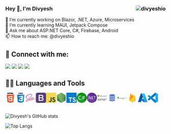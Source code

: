 ### Hey 👋, I'm Divyesh <img align="right" src="https://komarev.com/ghpvc/?username=divyeshio" alt="divyeshio" />

🔭 I’m currently working on Blazor, .NET, Azure, Microservices</br>
🌱 I’m currently learning MAUI, Jetpack Compose</br>
💬 Ask me about ASP.NET Core, C#, Firebase, Android</br>
📫 How to reach me: @divyeshio

## 🤝 Connect with me:

[![](https://vistr.dev/badge?repo=divyeshio.divyeshio&corners=square)](https://github.com/divyeshio/vistr.dev)
[![](https://img.shields.io/badge/-@divyeshio-%231DA1F2?style=flat-square&logo=twitter&logoColor=ffffff)](https://twitter.com/divyeshio)
[![](https://img.shields.io/badge/-@divyeshio-%23181717?style=flat-square&logo=github)](https://github.com/divyeshio)
[![](https://img.shields.io/badge/-Divyesh-blue?style=flat-square&logo=Linkedin&logoColor=white&link=https://www.linkedin.com/in/divyeshio/)](https://www.linkedin.com/in/divyeshio/)

## 👨‍💻 Languages and Tools

<img align="left" alt="HTML5" height="32" width="32" src="https://raw.githubusercontent.com/github/explore/80688e429a7d4ef2fca1e82350fe8e3517d3494d/topics/html/html.png" />
<img align="left" alt="CSS3" height="32" width="32" src="https://raw.githubusercontent.com/github/explore/80688e429a7d4ef2fca1e82350fe8e3517d3494d/topics/css/css.png" />
<img align="left" alt="Sass" height="32" width="32" src="https://raw.githubusercontent.com/github/explore/80688e429a7d4ef2fca1e82350fe8e3517d3494d/topics/sass/sass.png" />
<img align="left" alt="Bootstrap" height="32" width="32" src="https://raw.githubusercontent.com/github/explore/80688e429a7d4ef2fca1e82350fe8e3517d3494d/topics/bootstrap/bootstrap.png" />
<img align="left" alt="JS"height="32" width="32" src="https://raw.githubusercontent.com/github/explore/80688e429a7d4ef2fca1e82350fe8e3517d3494d/topics/javascript/javascript.png" />
<img align="left" alt="NodeJS"height="32" width="32" src="https://raw.githubusercontent.com/github/explore/80688e429a7d4ef2fca1e82350fe8e3517d3494d/topics/nodejs/nodejs.png" />
<img align="left" alt="Typescript"height="32" width="32" src="https://raw.githubusercontent.com/github/explore/80688e429a7d4ef2fca1e82350fe8e3517d3494d/topics/typescript/typescript.png" />
<img align="left" alt="csharp"height="32" width="32" src="https://raw.githubusercontent.com/github/explore/80688e429a7d4ef2fca1e82350fe8e3517d3494d/topics/csharp/csharp.png" />
<img align="left" alt="dotnet"height="32" width="32" src="https://raw.githubusercontent.com/github/explore/93d8a67084f94b2a444e510199a6e7622e5b09a3/topics/dotnet/dotnet.png" />
<img align="left" alt="aspnet"height="32" width="32" src="https://raw.githubusercontent.com/github/explore/80688e429a7d4ef2fca1e82350fe8e3517d3494d/topics/aspnet/aspnet.png" />
<img align="left" alt="SQL"height="32" width="32" src="https://raw.githubusercontent.com/github/explore/80688e429a7d4ef2fca1e82350fe8e3517d3494d/topics/sql/sql.png" />
<img align="left" alt="mongodb"height="32" width="32" src="https://raw.githubusercontent.com/github/explore/80688e429a7d4ef2fca1e82350fe8e3517d3494d/topics/mongodb/mongodb.png" />
<img align="left" alt="Firebase"height="32" width="32" src="https://raw.githubusercontent.com/github/explore/80688e429a7d4ef2fca1e82350fe8e3517d3494d/topics/firebase/firebase.png" />
<img align="left" alt="Azure"height="32" width="32" src="https://raw.githubusercontent.com/github/explore/80688e429a7d4ef2fca1e82350fe8e3517d3494d/topics/azure/azure.png" />
<img align="left" alt="VS Code"height="32" width="32" src="https://raw.githubusercontent.com/github/explore/80688e429a7d4ef2fca1e82350fe8e3517d3494d/topics/visual-studio-code/visual-studio-code.png" />

</br>
</br>
</br>

![Divyesh's GitHub stats](https://github-readme-stats.vercel.app/api?username=divyeshio&show_icons=true&bg_color=b523ff,8b55fe,40b0fe&title_color=fff&text_color=fff&icon_color=ffffff&border_radius=5&border_color=a5a5a5&include_all_commits=true&count_private=true)

![Top Langs](https://github-readme-stats.vercel.app/api/top-langs/?username=divyeshio)
